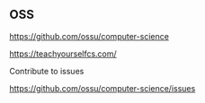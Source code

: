 ## OSS 

https://github.com/ossu/computer-science

https://teachyourselfcs.com/

Contribute to issues

https://github.com/ossu/computer-science/issues
